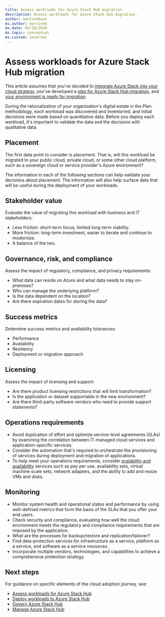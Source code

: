 ```yaml
---
title: Assess workloads for Azure Stack Hub migration
description: Assess workloads for Azure Stack Hub migration.
author: martinekuan
ms.author: martinek
ms.date: 05/19/2020
ms.topic: conceptual
ms.custom: internal
---
```


# Assess workloads for Azure Stack Hub migration

This article assumes that you've decided to [integrate Azure Stack into your cloud strategy](./index.md), you've developed a [plan for Azure Stack Hub migration](./plan.md), and [your environment is ready for migration](./ready.md).

During the rationalization of your organization's digital estate in the Plan methodology, each workload was discovered and inventoried, and initial decisions were made based on quantitative data. Before you deploy each workload, it's important to validate the data and the decisions with qualitative data.

## Placement

The first data point to consider is placement. That is, will this workload be migrated to your public cloud, private cloud, or some other cloud platform, such as a sovereign cloud or service provider's Azure environment?

The information in each of the following sections can help validate your decisions about placement. The information will also help surface data that will be useful during the deployment of your workloads.

## Stakeholder value

Evaluate the value of migrating this workload with business and IT stakeholders:

- Less friction: short-term focus, limited long-term viability.
- More friction: long-term investment, easier to iterate and continue to modernize.
- A balance of the two.

## Governance, risk, and compliance

Assess the impact of regulatory, compliance, and privacy requirements:

- What data can reside on Azure and what data needs to stay on-premises?
- Who can manage the underlying platform?
- Is the data dependent on the location?
- Are there expiration dates for storing the data?

## Success metrics

Determine success metrics and availability tolerances:

- Performance
- Availability
- Resiliency
- Deployment or migration approach

## Licensing

Assess the impact of licensing and support:

- Are there product licensing restrictions that will limit transformation?
- Is the application or dataset supportable in the new environment?
- Are there third-party software vendors who need to provide support statements?

## Operations requirements

- Avoid duplication of effort and optimize service-level agreements (SLAs) by examining the correlation between IT-managed cloud services and application-specific services.
- Consider the automation that's required to orchestrate the provisioning of services during deployment and migration of applications.
- To help meet your operations requirements, consider [scalability and availability](https://azure.microsoft.com/blog/azure-stack-iaas-part-six/) services such as pay per use, availability sets, virtual machine scale sets, network adapters, and the ability to add and resize VMs and disks.

## Monitoring

- Monitor system health and operational status and performance by using well-defined metrics that form the basis of the SLAs that you offer your end users.
- Check security and compliance, evaluating how well the cloud environment meets the regulatory and compliance requirements that are imposed by the application.
- What are the processes for backup/restore and replication/failover?
- Find data-protection services for infrastructure as a service, platform as a service, and software as a service resources.
- Incorporate multiple vendors, technologies, and capabilities to achieve a comprehensive protection strategy.

## Next steps

For guidance on specific elements of the cloud adoption journey, see:

- [Assess workloads for Azure Stack Hub](./migrate-assess.md)
- [Deploy workloads to Azure Stack Hub](./migrate-deploy.md)
- [Govern Azure Stack Hub](./govern.md)
- [Manage Azure Stack Hub](./manage.md)
